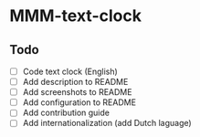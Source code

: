 # MMM-text-clock

## Todo
- [ ] Code text clock (English)
- [ ] Add description to README
- [ ] Add screenshots to README
- [ ] Add configuration to README
- [ ] Add contribution guide
- [ ] Add internationalization (add Dutch laguage)
